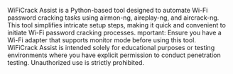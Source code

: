 WiFiCrack Assist is a Python-based tool designed to automate Wi-Fi password cracking tasks using airmon-ng, aireplay-ng, and aircrack-ng. This tool simplifies intricate setup steps, making it quick and convenient to initiate Wi-Fi password cracking processes.
mportant: Ensure you have a Wi-Fi adapter that supports monitor mode before using this tool.\
WiFiCrack Assist is intended solely for educational purposes or testing environments where you have explicit permission to conduct penetration testing. Unauthorized use is strictly prohibited.

